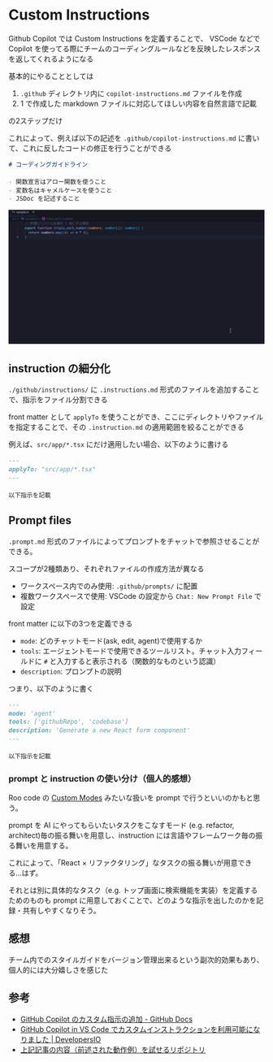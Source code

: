 # Custom Instructions

Github Copilot では Custom Instructions を定義することで、 VSCode などで Copilot を使ってる際にチームのコーディングルールなどを反映したレスポンスを返してくれるようになる

基本的にやることとしては

1. `.github` ディレクトリ内に `copilot-instructions.md` ファイルを作成
2. 1 で作成した markdown ファイルに対応してほしい内容を自然言語で記載

の2ステップだけ

これによって、例えば以下の記述を `.github/copilot-instructions.md` に書いて、これに反したコードの修正を行うことができる

```.github/copilot-instructions.md
# コーディングガイドライン

- 関数宣言はアロー関数を使うこと
- 変数名はキャメルケースを使うこと
- JSDoc を記述すること
```

![動作例](assets/custom-instructions-sample.gif)

## instruction の細分化

`./github/instructions/` に `.instructions.md` 形式のファイルを追加することで、指示をファイル分割できる

front matter として `applyTo` を使うことができ、ここにディレクトリやファイルを指定することで、その `.instruction.md` の適用範囲を絞ることができる

例えば、`src/app/*.tsx` にだけ適用したい場合、以下のように書ける

```md
---
applyTo: "src/app/*.tsx"
---

以下指示を記載
```

## Prompt files

`.prompt.md` 形式のファイルによってプロンプトをチャットで参照させることができる。

スコープが2種類あり、それぞれファイルの作成方法が異なる

- ワークスペース内でのみ使用: `.github/prompts/` に配置
- 複数ワークスペースで使用: VSCode の設定から `Chat: New Prompt File` で設定


front matter に以下の3つを定義できる

- `mode`: どのチャットモード(ask, edit, agent)で使用するか
- `tools`: エージェントモードで使用できるツールリスト。チャット入力フィールドに `#` と入力すると表示される（関数的なものという認識）
- `description`: プロンプトの説明

つまり、以下のように書く

```md
---
mode: 'agent'
tools: ['githubRepo', 'codebase']
description: 'Generate a new React form component'
---

以下指示を記載
```

### prompt と instruction の使い分け（個人的感想）

Roo code の [Custom Modes](https://docs.roocode.com/features/custom-modes) みたいな扱いを prompt で行うといいのかもと思う。

prompt を AI にやってもらいたいタスクをこなすモード (e.g. refactor, architect)毎の振る舞いを用意し、instruction には言語やフレームワーク毎の振る舞いを用意する。

これによって、「React × リファクタリング」なタスクの振る舞いが用意できる…はず。

それとは別に具体的なタスク（e.g. トップ画面に検索機能を実装）を定義するためのものも prompt に用意しておくことで、どのような指示を出したのかを記録・共有しやすくなりそう。

## 感想

チーム内でのスタイルガイドをバージョン管理出来るという副次的効果もあり、個人的には大分嬉しさを感じた

## 参考

- [GitHub Copilot のカスタム指示の追加 - GitHub Docs](https://docs.github.com/ja/copilot/customizing-copilot/adding-custom-instructions-for-github-copilot)
- [GitHub Copilot in VS Code でカスタムインストラクションを利用可能になりました | DevelopersIO](https://dev.classmethod.jp/articles/custom-instructions-now-available-in-github-copilot-in-vs-code/)
- [上記記事の内容（前述された動作例）を試せるリポジトリ](https://github.com/Signa-ling/custom-instructions-sample)
